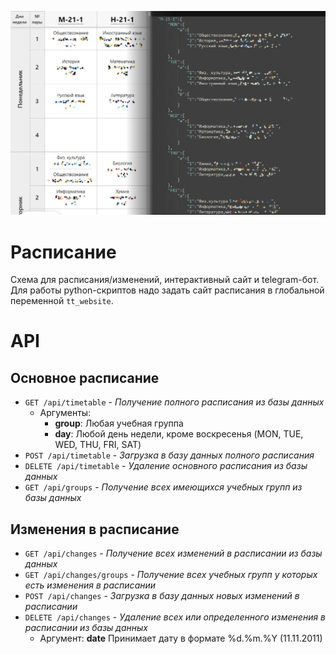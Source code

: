 ![preview](https://github.com/PetrovichGang/Timetable/blob/master/images/ttprev.jpg?raw=true)

# Расписание
Схема для расписания/изменений, интерактивный сайт и telegram-бот.
Для работы python-скриптов надо задать сайт расписания в глобальной переменной `tt_website`.

# API
## Основное расписание
- `GET /api/timetable` - _Получение полного расписания из базы данных_
  - Аргументы:
    - **group**: Любая учебная группа
    - **day**: Любой день недели, кроме воскресенья (MON, TUE, WED, THU, FRI, SAT)
- `POST /api/timetable` - _Загрузка в базу данных полного расписания_
- `DELETE /api/timetable` - _Удаление основного расписания из базы данных_
- `GET /api/groups` - _Получение всех имеющихся учебных групп из базы данных_

## Изменения в расписание
- `GET /api/changes` - _Получение всех изменений в расписании из базы данных_
- `GET /api/changes/groups` - _Получение всех учебных групп у которых есть изменения в расписании_
- `POST /api/changes` - _Загрузка в базу данных новых изменений в расписании_
- `DELETE /api/changes` - _Удаление всех или определенного изменения в расписании из базы данных_
  - Аргумент: **date** Принимает дату в формате %d.%m.%Y (11.11.2011)
